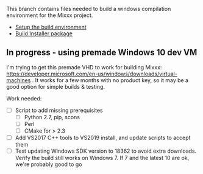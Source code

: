 
This branch contains files needed to build a windows compilation environment for the Mixxx project.

* [Setup the build environment](http://www.mixxx.org/wiki/doku.php/compiling_on_windows)
* [Build Installer package](http://www.mixxx.org/wiki/doku.php/build_windows_installer)



## In progress - using premade Windows 10 dev VM

I'm trying to get this premade VHD to work for building Mixxx: https://developer.microsoft.com/en-us/windows/downloads/virtual-machines . It works for a few months with no product key, so it may be a good option for simple builds & testing.

Work needed:

- [ ] Script to add missing prerequisites
  - [ ] Python 2.7, pip, scons
  - [ ] Perl
  - [ ] CMake for > 2.3
- [ ] Add VS2017 C++ tools to VS2019 install, and update scripts to accept them
- [ ] Test updating Windows SDK version to 18362 to avoid extra downloads. Verify the build still works on Windows 7. If 7 and the latest 10 are ok, we're probably good to go
